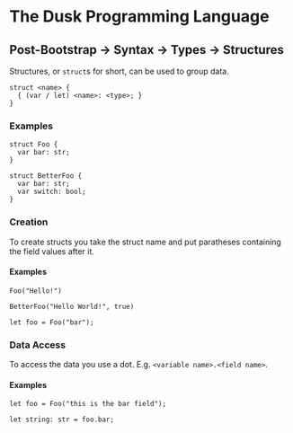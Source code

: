 # The Dusk Programming Language

## Post-Bootstrap -> Syntax -> Types -> Structures

Structures, or `struct`s for short, can be used to group data.

```
struct <name> {
  { (var / let) <name>: <type>; }
}
```

### Examples

```
struct Foo {
  var bar: str;
}

struct BetterFoo {
  var bar: str;
  var switch: bool;
}
```

### Creation

To create structs you take the struct name and put paratheses containing the
field values after it.

#### Examples

```
Foo("Hello!")

BetterFoo("Hello World!", true)

let foo = Foo("bar");
```

### Data Access

To access the data you use a dot. E.g. ``<variable name>.<field name>``.

#### Examples

```
let foo = Foo("this is the bar field");

let string: str = foo.bar;
```

